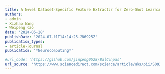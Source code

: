 ```yaml
---
title: A Novel Dataset-Specific Feature Extractor for Zero-Shot Learning
authors:
- admin
- Xizhao Wang
- Weipeng Cao
date: '2020-05-28'
publishDate: '2024-07-01T14:14:25.286925Z'
publication_types:
- article-journal
publication: '*Neurocomputing*'

#url_code: 'https://github.com/jinpeng0528/BalConpas'
url_source: 'https://www.sciencedirect.com/science/article/abs/pii/S0925231220301211'
---
```

